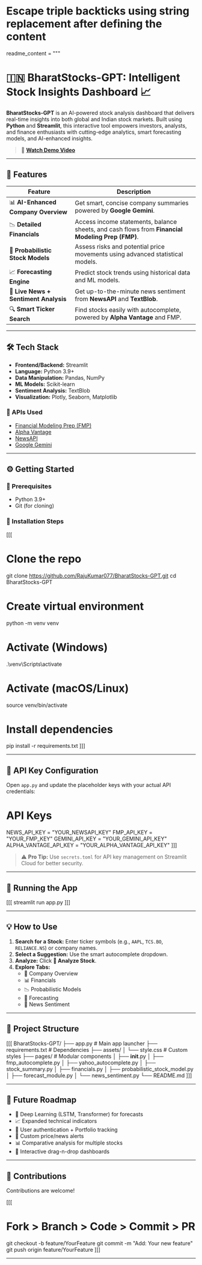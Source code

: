 # Escape triple backticks using string replacement after defining the content
readme_content = """
# 🇮🇳 BharatStocks-GPT: Intelligent Stock Insights Dashboard 📈

**BharatStocks-GPT** is an AI-powered stock analysis dashboard that delivers real-time insights into both global and Indian stock markets. Built using **Python** and **Streamlit**, this interactive tool empowers investors, analysts, and finance enthusiasts with cutting-edge analytics, smart forecasting models, and AI-enhanced insights.

> 🎥 **[Watch Demo Video](https://drive.google.com/file/d/1JFChik9gNpGo1pA6Icn_Y6cOlDoKBtYh/view?usp=sharing)**

---

## 🌟 Features

| Feature | Description |
|--------|-------------|
| 📊 **AI-Enhanced Company Overview** | Get smart, concise company summaries powered by **Google Gemini**. |
| 📉 **Detailed Financials** | Access income statements, balance sheets, and cash flows from **Financial Modeling Prep (FMP)**. |
| 🔮 **Probabilistic Stock Models** | Assess risks and potential price movements using advanced statistical models. |
| 📈 **Forecasting Engine** | Predict stock trends using historical data and ML models. |
| 📰 **Live News + Sentiment Analysis** | Get up-to-the-minute news sentiment from **NewsAPI** and **TextBlob**. |
| 🔍 **Smart Ticker Search** | Find stocks easily with autocomplete, powered by **Alpha Vantage** and FMP. |

---

## 🛠️ Tech Stack

- **Frontend/Backend:** Streamlit  
- **Language:** Python 3.9+  
- **Data Manipulation:** Pandas, NumPy  
- **ML Models:** Scikit-learn  
- **Sentiment Analysis:** TextBlob  
- **Visualization:** Plotly, Seaborn, Matplotlib  

### 📡 APIs Used

- [Financial Modeling Prep (FMP)](https://financialmodelingprep.com/)  
- [Alpha Vantage](https://www.alphavantage.co/)  
- [NewsAPI](https://newsapi.org/)  
- [Google Gemini](https://aistudio.google.com/app)  

---

## ⚙️ Getting Started

### 🧱 Prerequisites

- Python 3.9+  
- Git (for cloning)

### 🔧 Installation Steps

[[[
# Clone the repo
git clone https://github.com/RajuKumar077/BharatStocks-GPT.git
cd BharatStocks-GPT

# Create virtual environment
python -m venv venv

# Activate (Windows)
.\\venv\\Scripts\\activate

# Activate (macOS/Linux)
source venv/bin/activate

# Install dependencies
pip install -r requirements.txt
]]]

---

## 🔑 API Key Configuration

Open `app.py` and update the placeholder keys with your actual API credentials:

# API Keys
NEWS_API_KEY = "YOUR_NEWSAPI_KEY"
FMP_API_KEY = "YOUR_FMP_KEY"
GEMINI_API_KEY = "YOUR_GEMINI_API_KEY"
ALPHA_VANTAGE_API_KEY = "YOUR_ALPHA_VANTAGE_API_KEY"
]]]

> ⚠️ **Pro Tip:** Use `secrets.toml` for API key management on Streamlit Cloud for better security.

---

## 🚀 Running the App

[[[
streamlit run app.py
]]]

---

## 💡 How to Use

1. **Search for a Stock:** Enter ticker symbols (e.g., `AAPL`, `TCS.BO`, `RELIANCE.NS`) or company names.  
2. **Select a Suggestion:** Use the smart autocomplete dropdown.  
3. **Analyze:** Click **🚀 Analyze Stock**.  
4. **Explore Tabs:**
   - 📄 Company Overview  
   - 📊 Financials  
   - 📉 Probabilistic Models  
   - 🔮 Forecasting  
   - 📰 News Sentiment  

---

## 📁 Project Structure

[[[
BharatStocks-GPT/
├── app.py                      # Main app launcher
├── requirements.txt            # Dependencies
├── assets/
│   └── style.css               # Custom styles
├── pages/                      # Modular components
│   ├── __init__.py
│   ├── fmp_autocomplete.py
│   ├── yahoo_autocomplete.py
│   ├── stock_summary.py
│   ├── financials.py
│   ├── probabilistic_stock_model.py
│   ├── forecast_module.py
│   └── news_sentiment.py
└── README.md
]]]

---

## 🔮 Future Roadmap

- 🤖 Deep Learning (LSTM, Transformer) for forecasts  
- 📈 Expanded technical indicators  
- 👤 User authentication + Portfolio tracking  
- 🔔 Custom price/news alerts  
- 📊 Comparative analysis for multiple stocks  
- 📌 Interactive drag-n-drop dashboards  

---

## 🤝 Contributions

Contributions are welcome!

[[[
# Fork > Branch > Code > Commit > PR
git checkout -b feature/YourFeature
git commit -m "Add: Your new feature"
git push origin feature/YourFeature
]]]

---
